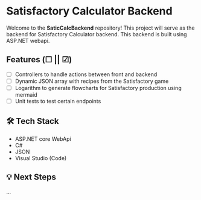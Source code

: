# Satisfactory Calculator Backend

Welcome to the **SaticCalcBackend** repository! This project will serve as the backend for Satisfactory Calculator backend. This backend is built using ASP.NET webapi.

## Features (☐ || ☑)
- ☐ Controllers to handle actions between front and backend
- ☐ Dynamic JSON array with recipes from the Satisfactory game
- ☐ Logarithm to generate flowcharts for Satisfactory production using mermaid
- ☐ Unit tests to test certain endpoints

## 🛠️ Tech Stack
- ASP.NET core WebApi
- C#
- JSON
- Visual Studio (Code)

## 💡 Next Steps
...
